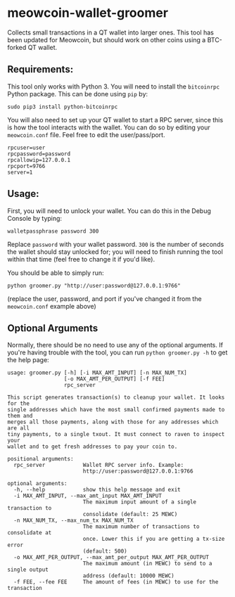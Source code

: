 # meowcoin-wallet-groomer
Collects small transactions in a QT wallet into larger ones. This tool has been updated for Meowcoin, but should work on other coins using a BTC-forked QT wallet.

## Requirements:

This tool only works with Python 3. You will need to install the `bitcoinrpc` Python package. This can be done using `pip` by:

`sudo pip3 install python-bitcoinrpc`

You will also need to set up your QT wallet to start a RPC server, since this is how the tool interacts with the wallet. You can do so by editing your `meowcoin.conf` file. Feel free to edit the user/pass/port.

```
rpcuser=user
rpcpassword=password
rpcallowip=127.0.0.1
rpcport=9766
server=1
```

## Usage:

First, you will need to unlock your wallet. You can do this in the Debug Console by typing:

`walletpassphrase password 300`

Replace `password` with your wallet password. `300` is the number of seconds the wallet should stay unlocked for; you will need to finish running the tool within that time (feel free to change it if you'd like).

You should be able to simply run:

`python groomer.py "http://user:password@127.0.0.1:9766"`

(replace the user, password, and port if you've changed it from the `meowcoin.conf` example above)

## Optional Arguments

Normally, there should be no need to use any of the optional arguments. If you're having trouble with the tool, you can run `python groomer.py -h` to get the help page:

```
usage: groomer.py [-h] [-i MAX_AMT_INPUT] [-n MAX_NUM_TX]
                  [-o MAX_AMT_PER_OUTPUT] [-f FEE]
                  rpc_server

This script generates transaction(s) to cleanup your wallet. It looks for the
single addresses which have the most small confirmed payments made to them and
merges all those payments, along with those for any addresses which are all
tiny payments, to a single txout. It must connect to raven to inspect your
wallet and to get fresh addresses to pay your coin to.

positional arguments:
  rpc_server            Wallet RPC server info. Example:
                        http://user:password@127.0.0.1:9766

optional arguments:
  -h, --help            show this help message and exit
  -i MAX_AMT_INPUT, --max_amt_input MAX_AMT_INPUT
                        The maximum input amount of a single transaction to
                        consolidate (default: 25 MEWC)
  -n MAX_NUM_TX, --max_num_tx MAX_NUM_TX
                        The maximum number of transactions to consolidate at
                        once. Lower this if you are getting a tx-size error
                        (default: 500)
  -o MAX_AMT_PER_OUTPUT, --max_amt_per_output MAX_AMT_PER_OUTPUT
                        The maximum amount (in MEWC) to send to a single output
                        address (default: 10000 MEWC)
  -f FEE, --fee FEE     The amount of fees (in MEWC) to use for the transaction
```
